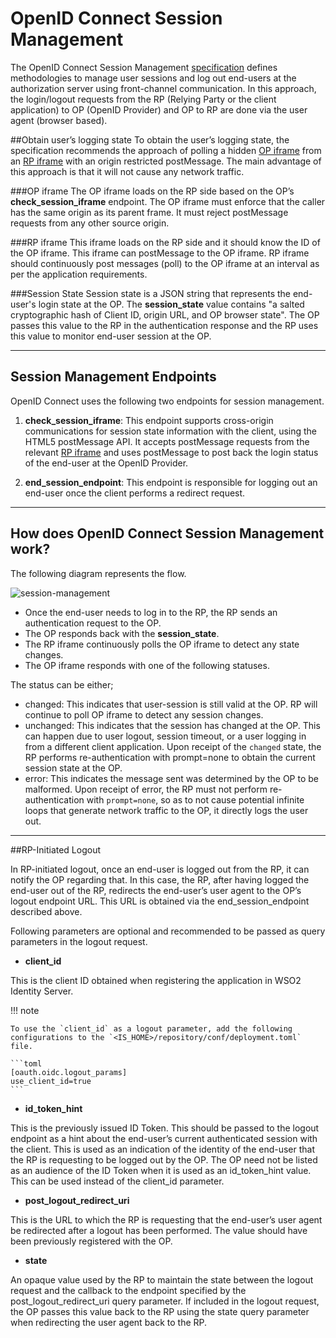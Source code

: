 # OpenID Connect Session Management

The OpenID Connect Session Management [specification](https://openid.net/specs/openid-connect-session-1_0.html)
defines methodologies to manage user sessions and log out end-users at the authorization server using front-channel communication.
In this approach, the login/logout requests from the RP (Relying Party or the client application) to OP (OpenID Provider)
and OP to RP are done via the user agent (browser based).

##Obtain user’s logging state
To obtain the user’s logging state, the specification recommends the approach of polling a hidden [OP iframe](#op-iframe)
from an [RP iframe](#rp-iframe) with an origin restricted postMessage. The main advantage of this approach is that it will not 
cause any network traffic.

###OP iframe
The OP iframe loads on the RP side based on the OP’s **check_session_iframe** endpoint.
The OP iframe must enforce that the caller has the same origin as its parent frame.
It must reject postMessage requests from any other source origin.

###RP iframe
This iframe loads on the RP side and it should know the ID of the OP iframe.
This iframe can postMessage to the OP iframe. RP iframe should continuously post messages (poll)
to the OP iframe at an interval as per the application requirements.

###Session State
Session state is a JSON string that represents the end-user's login state at the OP.
The **session_state** value contains "a salted cryptographic hash of Client ID, origin URL, and OP browser state".
The OP passes this value to the RP in the authentication response and the RP uses this value 
to monitor end-user session at the OP.

---

## Session Management Endpoints

OpenID Connect uses the following two endpoints for session management. 

1. **check_session_iframe**:
This endpoint supports cross-origin communications for session state information with the client, using the HTML5 postMessage API.
It accepts postMessage requests from the relevant [RP iframe](#rp-iframe) and uses postMessage to post back the login
status of the end-user at the OpenID Provider.

2. **end_session_endpoint**:
This endpoint is responsible for logging out an end-user once the client performs a redirect request.

---
## How does OpenID Connect Session Management work?

The following diagram represents the flow.

![session-management]({{base_path}}/assets/img/concepts/session-management.png)

- Once the end-user needs to log in to the RP, the RP sends an authentication request to the OP.
- The OP responds back with the **session_state**.
- The RP iframe continuously polls the OP iframe to detect any state changes.
- The OP iframe responds with one of the following statuses.

The status can be either;

- changed: This indicates that user-session is still valid at the OP. RP will continue to poll
             OP iframe to detect any session changes. 
- unchanged: This indicates that the session has changed at the OP.
               This can happen due to user logout, session timeout, or a user logging in from a different client application.
               Upon receipt of the `changed` state, the RP performs re-authentication with prompt=none 
               to obtain the current session state at the OP.
- error: This indicates the message sent was determined by the OP to be malformed.
           Upon receipt of error, the RP must not perform re-authentication with `prompt=none`,
           so as to not cause potential infinite loops that generate network traffic to the OP, it directly logs the user out.
---
  
##RP-Initiated Logout

In RP-initiated logout, once an end-user is logged out from the RP, it can notify the OP regarding that.
In this case, the RP, after having logged the end-user out of the RP,
redirects the end-user’s user agent to the OP’s logout endpoint URL.
This URL is obtained via the end_session_endpoint described above.

Following parameters are optional and recommended to be passed as query parameters in the logout request.

- **client_id**

This is the client ID obtained when registering the application in WSO2 Identity Server.

!!! note

    To use the `client_id` as a logout parameter, add the following configurations to the `<IS_HOME>/repository/conf/deployment.toml` file.

    ```toml
    [oauth.oidc.logout_params]
    use_client_id=true
    ```

- **id_token_hint**

This is the previously issued ID Token. This should be passed to the logout endpoint as a hint about the end-user’s current
authenticated session with the client. This is used as an indication of the identity of the end-user that the RP is 
requesting to be logged out by the OP. The OP need not be listed as an audience of the ID Token 
when it is used as an id_token_hint value. This can be used instead of the client_id parameter.

- **post_logout_redirect_uri**

This is the URL to which the RP is requesting that the end-user’s user agent be redirected after a logout has been performed.
The value should have been previously registered with the OP. 

- **state**

An opaque value used by the RP to maintain the state between the logout request and the callback to the endpoint
specified by the post_logout_redirect_uri query parameter. If included in the logout request, the OP passes this value
back to the RP using the state query parameter when redirecting the user agent back to the RP.
